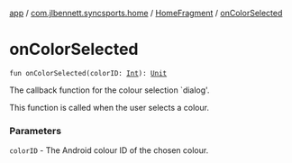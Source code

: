 [app](../../index.md) / [com.jlbennett.syncsports.home](../index.md) / [HomeFragment](index.md) / [onColorSelected](./on-color-selected.md)

# onColorSelected

`fun onColorSelected(colorID: `[`Int`](https://kotlinlang.org/api/latest/jvm/stdlib/kotlin/-int/index.html)`): `[`Unit`](https://kotlinlang.org/api/latest/jvm/stdlib/kotlin/-unit/index.html)

The callback function for the colour selection `dialog'.

This function is called when the user selects a colour.

### Parameters

`colorID` - The Android colour ID of the chosen colour.